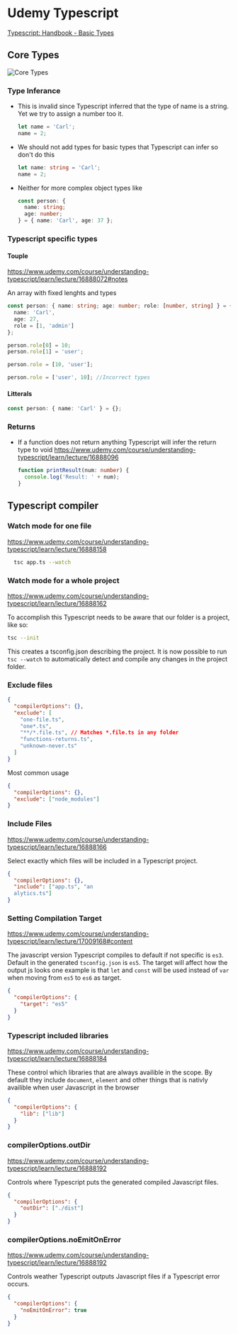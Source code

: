 # Udemy Typescript

[Typescript: Handbook - Basic Types](https://www.typescriptlang.org/docs/handbook/basic-types.html)

## Core Types

![Core Types](https://cdn.jsdelivr.net/gh/carlba/assets@master/1DtY5G-EY3Xew.png)

### Type Inferance

- This is invalid since Typescript inferred that the type of name is a string. Yet we
  try to assign a number too it.

  ```typescript
  let name = 'Carl';
  name = 2;
  ```

- We should not add types for basic types that Typescript can infer so don't do this

  ```typescript
  let name: string = 'Carl';
  name = 2;
  ```

- Neither for more complex object types like

  ```typescript
  const person: {
    name: string;
    age: number;
  } = { name: 'Carl', age: 37 };
  ```

### Typescript specific types

#### Touple

https://www.udemy.com/course/understanding-typescript/learn/lecture/16888072#notes

An array with fixed lenghts and types

```typescript
const person: { name: string; age: number; role: [number, string] } = {
  name: 'Carl',
  age: 27,
  role = [1, 'admin']
};

person.role[0] = 10;
person.role[1] = 'user';

person.role = [10, 'user'];

person.role = ['user', 10]; //Incorrect types
```

#### Litterals

```typescript
const person: { name: 'Carl' } = {};
```

### Returns

- If a function does not return anything Typescript will infer the return type to void
  https://www.udemy.com/course/understanding-typescript/learn/lecture/16888096

  ```typescript
  function printResult(num: number) {
    console.log('Result: ' + num);
  }
  ```

## Typescript compiler

### Watch mode for one file

https://www.udemy.com/course/understanding-typescript/learn/lecture/16888158

```bash
  tsc app.ts --watch
```

### Watch mode for a whole project

https://www.udemy.com/course/understanding-typescript/learn/lecture/16888162

To accomplish this Typescript needs to be aware that our folder is a project, like so:

```bash
tsc --init
```

This creates a tsconfig.json describing the project. It is now possible to run
`tsc --watch` to automatically detect and compile any changes in the project folder.

### Exclude files

```json
{
  "compilerOptions": {},
  "exclude": [
    "one-file.ts",
    "one*.ts",
    "**/*.file.ts", // Matches *.file.ts in any folder
    "functions-returns.ts",
    "unknown-never.ts"
  ]
}
```

Most common usage

```json
{
  "compilerOptions": {},
  "exclude": ["node_modules"]
}
```

### Include Files

https://www.udemy.com/course/understanding-typescript/learn/lecture/16888166

Select exactly which files will be included in a Typescript project.

```json
{
  "compilerOptions": {},
  "include": ["app.ts", "an
  alytics.ts"]
}
```

### Setting Compilation Target

https://www.udemy.com/course/understanding-typescript/learn/lecture/17009168#content

The javascript version Typescript compiles to default if not specific is `es3`.
Default in the generated `tsconfig.json` is `es5`. The target will affect how the
output js looks one example is that `let` and `const` will be used instead of `var` when
moving from `es5` to `es6` as target.

```json
{
  "compilerOptions": {
    "target": "es5"
  }
}
```

### Typescript included libraries

https://www.udemy.com/course/understanding-typescript/learn/lecture/16888184

These control which libraries that are always availible in the scope. By default
they include `document`, `element` and other things that is nativly availible when
user Javascript in the browser

```json
{
  "compilerOptions": {
    "lib": ["lib"]
  }
}
```

### compilerOptions.outDir

https://www.udemy.com/course/understanding-typescript/learn/lecture/16888192

Controls where Typescript puts the generated compiled Javascript files.

```json
{
  "compilerOptions": {
    "outDir": ["./dist"]
  }
}
```

### compilerOptions.noEmitOnError

https://www.udemy.com/course/understanding-typescript/learn/lecture/16888192

Controls weather Typescript outputs Javascript files if a Typescript error occurs.

```json
{
  "compilerOptions": {
    "noEmitOnError": true
  }
}
```
